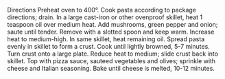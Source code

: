 Directions
Preheat oven to 400°. Cook pasta according to package directions; drain.
In a large cast-iron or other ovenproof skillet, heat 1 teaspoon oil over medium heat. Add mushrooms, green pepper and onion; saute until tender. Remove with a slotted spoon and keep warm. Increase heat to medium-high. In same skillet, heat remaining oil. Spread pasta evenly in skillet to form a crust. Cook until lightly browned, 5-7 minutes.
Turn crust onto a large plate. Reduce heat to medium; slide crust back into skillet. Top with pizza sauce, sauteed vegetables and olives; sprinkle with cheese and Italian seasoning. Bake until cheese is melted, 10-12 minutes.